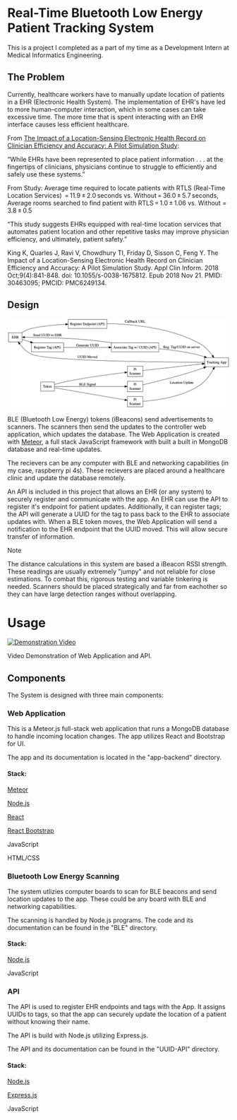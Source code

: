 # Real-Time Bluetooth Low Energy Patient Tracking System

This is a project I completed as a part of my time as a Development Intern at Medical Informatics Engineering.

## The Problem

Currently, healthcare workers have to manually update location of patients in a EHR (Electronic Health System). The implementation of EHR's have led to more human–computer interaction, which in some cases can take excessive time. The more time that is spent interacting with an EHR interface causes less efficient healthcare.

From [The Impact of a Location-Sensing Electronic Health Record on Clinician Efficiency and Accuracy: A Pilot Simulation Study](https://www.ncbi.nlm.nih.gov/pmc/articles/PMC6249134/#:~:text=Conclusion%20This%20pilot%20demonstrated%20in,clicks%20required%20to%20access%20information.):

“While EHRs have been represented to place patient information . . . at the fingertips of clinicians, physicians continue to struggle to efficiently and safely use these systems.”

From Study:
Average time required to locate patients with RTLS (Real-Time Location Services)  = 11.9 ± 2.0 seconds vs. Without = 36.0 ± 5.7 seconds, 
Average rooms searched to find patient with RTLS = 1.0 ± 1.06 vs. Without = 3.8 ± 0.5

“This study suggests EHRs equipped with real-time location services that automates patient location and other repetitive tasks may improve physician efficiency, and ultimately, patient safety.”

King K, Quarles J, Ravi V, Chowdhury TI, Friday D, Sisson C, Feng Y. The Impact of a Location-Sensing Electronic Health Record on Clinician Efficiency and Accuracy: A Pilot Simulation Study. Appl Clin Inform. 2018 Oct;9(4):841-848. doi: 10.1055/s-0038-1675812. Epub 2018 Nov 21. PMID: 30463095; PMCID: PMC6249134.

## Design

![Diagram](diagram/graphviz.png)

BLE (Bluetooth Low Energy) tokens (iBeacons) send advertisements to scanners. The scanners then send the updates to the controller web application, which updates the database. The Web Application is created with [Meteor](https://www.meteor.com), a full stack JavaScript framework with built a built in MongoDB database and real-time updates.

The recievers can be any computer with BLE and networking capabilities (in my case, raspberry pi 4s). These recievers are placed around a healthcare clinic and update the database remotely. 

An API is included in this project that allows an EHR (or any system) to securely register and communicate with the app. An EHR can use the API to register it's endpoint for patient updates. Additionally, it can register tags; the API will generate a UUID for the tag to pass back to the EHR to associate updates with. When a BLE token moves, the Web Application will send a notification to the EHR endpoint that the UUID moved. This will allow secure transfer of information.

> [!NOTE]
> The distance calculations in this system are based a iBeacon RSSI strength. 
> These readings are usually extremely "jumpy" and not reliable for close estimations. To combat this, rigorous testing and variable tinkering is needed.
> Scanners should be placed strategically and far from eachother so they can have large detection ranges without overlapping.

# Usage

[![Demonstration Video](https://img.youtube.com/vi/VxahqHkaXiE/maxresdefault.jpg)](https://www.youtube.com/watch?v=VxahqHkaXiE)

Video Demonstration of Web Application and API.

## Components

The System is designed with three main components:

### Web Application

This is a Meteor.js full-stack web application that runs a MongoDB database to handle incoming location changes.
The app utilizes React and Bootstrap for UI.

The app and its documentation is located in the "app-backend" directory.

#### Stack:

[Meteor](https://www.meteor.com)

[Node.js](https://nodejs.org/en)

[React](https://react.dev)

[React Bootstrap](https://react-bootstrap.netlify.app)

JavaScript

HTML/CSS



### Bluetooth Low Energy Scanning

The system utlizies computer boards to scan for BLE beacons and send location updates to the app. These could be any board with BLE and networking capabilities.

The scanning is handled by Node.js programs. The code and its documentation can be found in the "BLE" directory.

#### Stack:

[Node.js](https://nodejs.org/en)

JavaScript

### API

The API is used to register EHR endpoints and tags with the App.
It assigns UUIDs to tags, so that the app can securely update the location of a patient without knowing their name.

The API is build with Node.js utilizing Express.js.

The API and its documentation can be found in the "UUID-API" directory.

#### Stack:

[Node.js](https://nodejs.org/en)

[Express.js](https://expressjs.com)

JavaScript











